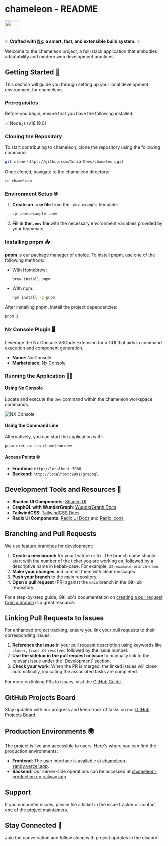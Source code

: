# chameleon - README

<a alt="Nx logo" href="https://nx.dev" target="_blank" rel="noreferrer"><img src="https://raw.githubusercontent.com/nrwl/nx/master/images/nx-logo.png" width="45"></a>

✨ **Crafted with [Nx](https://nx.dev): a smart, fast, and extensible build system.** ✨

Welcome to the chameleon project, a full-stack application that embodies adaptability and modern web development practices.

## Getting Started 🚀

This section will guide you through setting up your local development environment for chameleon.

### Prerequisites

Before you begin, ensure that you have the following installed:

&#x2705; Node.js (v18.19.0)

### Cloning the Repository

To start contributing to chameleon, clone the repository using the following command:

```sh
git clone https://github.com/Ionia-Devs/chameleon.git
```

Once cloned, navigate to the chameleon directory:

```sh
cd chameleon
```

### Environment Setup 🌐

1. **Create an `.env` file** from the `.env.example` template:

   ```sh
   cp .env.example .env
   ```

2. **Fill in the `.env` file** with the necessary environment variables provided by your teammate.

### Installing pnpm 📥

**pnpm** is our package manager of choice. To install pnpm, use one of the following methods:

- With Homebrew:

  ```sh
  brew install pnpm
  ```

- With npm:

  ```sh
  npm install -g pnpm
  ```

After installing pnpm, install the project dependencies:

```sh
pnpm i
```

### Nx Console Plugin 🖥️

Leverage the Nx Console VSCode Extension for a GUI that aids in command execution and component generation.

- **Name**: Nx Console
- **Marketplace**: [Nx Console](https://marketplace.visualstudio.com/items?itemName=nrwl.angular-console)

### Running the Application 🏃‍♂️

#### Using Nx Console

Locate and execute the `dev` command within the chameleon workspace commands.

![NX Console](https://i.imgur.com/jiVGAk2.png)

#### Using the Command Line

Alternatively, you can start the application with:

```sh
pnpm exec nx run chameleon:dev
```

#### Access Points 🌐

- **Frontend**: `http://localhost:3000`
- **Backend**: `http://localhost:9991/graphql`

## Development Tools and Resources 🧰

- **Shadcn UI Components**: [Shadcn UI](https://ui.shadcn.com/)
- **GraphQL with WunderGraph**: [WunderGraph Docs](https://docs.wundergraph.com/)
- **TailwindCSS**: [TailwindCSS Docs](https://v2.tailwindcss.com/docs)
- **Radix UI Components**: [Radix UI Docs](https://www.radix-ui.com/primitives/docs/overview/introduction) and [Radix Icons](https://www.radix-ui.com/icons)

## Branching and Pull Requests

We use feature branches for development:

1. **Create a new branch** for your feature or fix. The branch name should start with the number of the ticket you are working on, followed by a descriptive name in kebab-case. For example, `32-example-branch-name`.
2. **Make your changes** and commit them with clear messages.
3. **Push your branch** to the main repository.
4. **Open a pull request** (PR) against the `main` branch in the GitHub repository.

For a step-by-step guide, GitHub's documentation on [creating a pull request from a branch](https://docs.github.com/en/pull-requests) is a great resource.

## Linking Pull Requests to Issues

For enhanced project tracking, ensure you link your pull requests to their corresponding issues:

1. **Reference the issue** in your pull request description using keywords like `closes`, `fixes`, or `resolves` followed by the issue number.
2. **Use the sidebar in the pull request or issue** to manually link to the relevant issue under the 'Development' section.
3. **Check your work**: When the PR is merged, the linked issues will close automatically, indicating the associated tasks are completed.

For more on linking PRs to issues, visit the [GitHub Guide](https://docs.github.com/en/issues/tracking-your-work-with-issues/linking-a-pull-request-to-an-issue).

## GitHub Projects Board

Stay updated with our progress and keep track of tasks on our [GitHub Projects Board](https://github.com/orgs/Ionia-Devs/projects/2).

## Production Environments 🌍

The project is live and accessible to users. Here's where you can find the production environments:

- **Frontend**: The user interface is available at [chameleon-sandy.vercel.app](https://chameleon-sandy.vercel.app/).
- **Backend**: Our server-side operations can be accessed at [chameleon-production.up.railway.app](https://chameleon-production.up.railway.app/).

## Support

If you encounter issues, please file a ticket in the issue tracker or contact one of the project maintainers.

## Stay Connected 🌟

Join the conversation and follow along with project updates in the discord!
